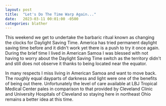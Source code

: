 ```yaml
---
layout: post
title:  "Let's Do The Time Warp Again..."
date:   2023-03-11 00:01:00 -0500
categories: blather
---
```

This weekend we get to undertake the barbaric ritual known as changing the clocks for Daylight Saving Time.  America has tried permanent daylight saving time before and it didn't work yet there is a push to try it once again.  During the brief time I lived in American Samoa I was blessed with not having to worry about the Daylight Saving Time switch as the territory didn't and still does not observe it thanks to being located near the equator.

In many respects I miss living in American Samoa and want to move back.  The roughly equal dayparts of darkness and light were one of the benefits of being out there.  Unfortunately the level of care available at LBJ Tropical Medical Center pales in comparison to that provided by Cleveland Clinic and University Hospitals of Cleveland so staying here in northeast Ohio remains a better idea at this time.

